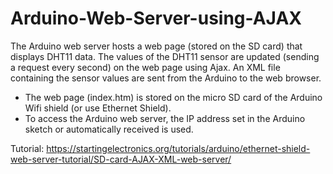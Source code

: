 # Arduino-Web-Server-using-AJAX
The Arduino web server hosts a web page (stored on the SD card) that displays DHT11 data. The values of the DHT11 sensor are updated (sending a request every second) on the web page using Ajax. An XML file containing the sensor values are sent from the Arduino to the web browser.
- The web page (index.htm) is stored on the micro SD card of the Arduino Wifi shield (or use Ethernet Shield).
- To access the Arduino web server, the IP address set in the Arduino sketch or automatically received is used.

Tutorial: https://startingelectronics.org/tutorials/arduino/ethernet-shield-web-server-tutorial/SD-card-AJAX-XML-web-server/
